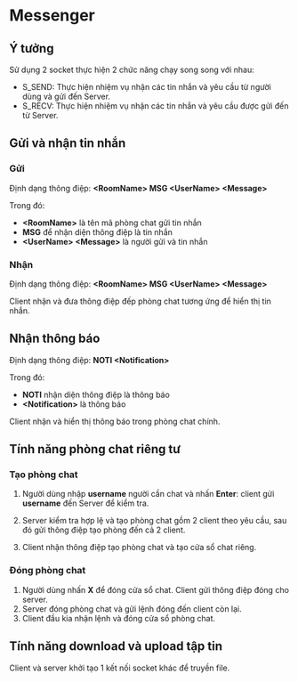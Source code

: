 # Messenger
## Ý tưởng
Sử dụng 2 socket thực hiện 2 chức năng chạy song song với nhau:
* S_SEND: Thực hiện nhiệm vụ nhận các tin nhắn và yêu cầu từ người dùng và gửi đến Server.
* S_RECV: Thực hiện nhiệm vụ nhận các tin nhắn và yêu cầu được gửi đến từ Server.

## Gửi và nhận tin nhắn
### Gửi
Định dạng thông điệp: **\<RoomName> MSG \<UserName> \<Message>**

Trong đó:
* **\<RoomName>** là tên mã phòng chat gửi tin nhắn
* **MSG** để nhận diện thông điệp là tin nhắn
* **\<UserName> \<Message>** là người gửi và tin nhắn

### Nhận
Định dạng thông điệp: **\<RoomName> MSG \<UserName> \<Message>**

Client nhận và đưa thông điệp đếp phòng chat tương ứng để hiển thị tin nhắn.

## Nhận thông báo
Định dạng thông điệp: **NOTI \<Notification>**

Trong đó:
* **NOTI** nhận diện thông điệp là thông báo
* **\<Notification>** là thông báo

Client nhận và hiển thị thông báo trong phòng chat chính.

## Tính năng phòng chat riêng tư
### Tạo phòng chat
1. Người dùng nhập **username** người cần chat và nhấn **Enter**: client gửi **username** đến Server để kiểm tra.

2. Server kiểm tra hợp lệ và tạo phòng chat gồm 2 client theo yêu cầu, sau đó gửi thông điệp tạo phòng đến cả 2 client.

3. Client nhận thông điệp tạo phòng chat và tạo cửa sổ chat riêng.

### Đóng phòng chat
1. Người dùng nhấn **X** để đóng cửa sổ chat. Client gửi thông điệp đóng cho server.
2.  Server đóng phòng chat và gửi lệnh đóng đến client còn lại.
3. Client đầu kia nhận lệnh và đóng cửa sổ phòng chat.

## Tính năng download và upload tập tin
Client và server khởi tạo 1 kết nối socket khác để truyền file.
